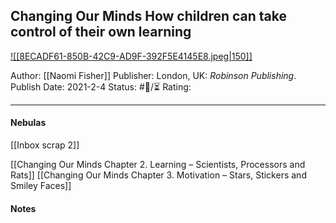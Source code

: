 ## Changing Our Minds How children can take control of their own learning

[ ![[8ECADF61-850B-42C9-AD9F-392F5E4145E8.jpeg|150]] ](https://www.amazon.com/gp/aw/d/B09C5LRSSN/ref=tmm_kin_swatch_0?ie=UTF8&qid=1687905015&sr=8-1)

Author: [[Naomi Fisher]]
Publisher: London, UK: _Robinson Publishing_.
Publish Date: 2021-2-4
Status: #💫/⏳ 
Rating:

___

#### Nebulas

[[Inbox scrap 2]]

[[Changing Our Minds Chapter 2. Learning – Scientists, Processors and Rats]]
[[Changing Our Minds Chapter 3. Motivation – Stars, Stickers and Smiley Faces]]

#### Notes

